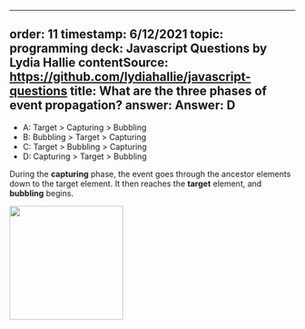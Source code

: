 
---
order: 11
timestamp: 6/12/2021
topic: programming
deck: Javascript Questions by Lydia Hallie
contentSource: https://github.com/lydiahallie/javascript-questions
title: What are the three phases of event propagation?
answer: Answer: D
---

  

- A: Target > Capturing > Bubbling
- B: Bubbling > Target > Capturing
- C: Target > Bubbling > Capturing
- D: Capturing > Target > Bubbling






During the **capturing** phase, the event goes through the ancestor elements down to the target element. It then reaches the **target** element, and **bubbling** begins.

<img src="https://i.imgur.com/N18oRgd.png" width="200">



